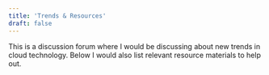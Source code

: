 ```yaml
---
title: 'Trends & Resources'
draft: false
---
```


This is a discussion forum where I would be discussing about new trends in cloud technology. Below I would also list relevant resource materials to 
help out.